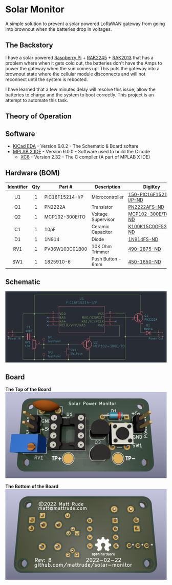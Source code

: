 # Solar Monitor

A simple solution to prevent a solar powered LoRaWAN gateway from going into brownout when the batteries drop in voltages.

## The Backstory

I have a solar powered [Raspberry Pi](https://www.raspberrypi.org/) + [RAK2245](https://store.rakwireless.com/products/rak2245-pi-hat) + [RAK2013](https://store.rakwireless.com/products/rak2013-cellular-pi-hat) that has a problem where when it gets cold out, the batteries don't have the Amps to power the gateway when the sun comes up.  This puts the gateway into a brownout state where the cellular module disconnects and will not reconnect until the system is rebooted.

I have learned that a few minutes delay will resolve this issue, allow the batteries to charge and the system to boot correctly.  This project is an attempt to automate this task.

## Theory of Operation

## Software

* [KiCad EDA](https://www.kicad.org/) - Version 6.0.2 - The Schematic & Board softare
* [MPLAB X IDE](https://www.microchip.com/en-us/tools-resources/develop/mplab-x-ide) - Version 6.0.0 - Software used to build the C code
  * [XC8](https://www.microchip.com/en-us/tools-resources/develop/mplab-xc-compilers) - Version 2.32 - The C compiler (A part of MPLAB X IDE)

## Hardware (BOM)


| **Identifier** | **Qty** | **Part #**      | **Description**    | **DigiKey**                                                                                                                      |
|:--------------:|:-------:|-----------------|--------------------|----------------------------------------------------------------------------------------------------------------------------------|
|       U1       | 1       | PIC16F15214-I/P | Microcontroller    | [150-PIC16F15214-I/P-ND](https://www.digikey.com/en/products/detail/microchip-technology/PIC16F15214-I-P/12807471)               |
|       Q1       | 1       | PN2222A         | Transistor         | [PN2222AFS-ND](https://www.digikey.com/en/products/detail/onsemi/PN2222ABU/6534)                                                 |
|       Q2       | 1       | MCP102-300E/TO  | Voltage Supervisor | [MCP102-300E/TO-ND](https://www.digikey.com/en/products/detail/microchip-technology/MCP102-300E-TO/716307)                       |
|       C1       | 1       | 10pF            | Ceramic Capacitor  | [K100K15C0GF53L2-ND](https://www.digikey.com/en/products/detail/vishay-beyschlag-draloric-bc-components/K100K15C0GF53L2/2820158) |
|       D1       | 1       | 1N914           | Diode              | [1N914FS-ND](https://www.digikey.com/en/products/detail/onsemi/1N914/978749)                                                     |
|       RV1      | 1       | PV36W103C01B00  | 10K Ohm Trimmer    | [490-2875-ND](https://www.digikey.com/en/products/detail/bourns-inc/PV36W103C01B00/666502)                                       |
|       SW1      | 1       | 1825910-6       | Push Button - 6mm  | [450-1650-ND](https://www.digikey.com/en/products/detail/te-connectivity-alcoswitch-switches/1825910-6/1632536)          |

## Schematic

![Schematic Rev-B](Documentation/Schematic_RevB.PNG)

## Board

**The Top of the Board**
![Board Top Rev-A](Documentation/Board_Top_RevB.PNG)

**The Bottom of the Board**
![Board Bottom Rev-A](Documentation/Board_Bottom_RevB.PNG)
